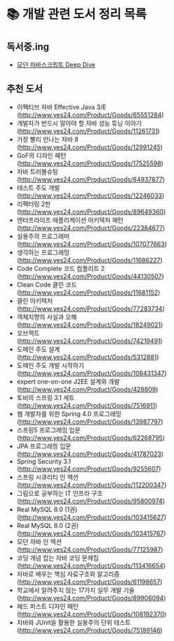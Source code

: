 # 📚 개발 관련 도서 정리 목록

## 독서중.ing
- [모던 자바스크립트 Deep Dive](https://github.com/ljs5960/MyBookList/tree/main/%EB%AA%A8%EB%8D%98%20%EC%9E%90%EB%B0%94%EC%8A%A4%ED%81%AC%EB%A6%BD%ED%8A%B8%20Deep%20Dive/contents)
## 추천 도서
- 이펙티브 자바 Effective Java 3/E  
(http://www.yes24.com/Product/Goods/65551284)
- 개발자가 반드시 알아야 할 자바 성능 튜닝 이야기   
(http://www.yes24.com/Product/Goods/11261731)
- 가장 빨리 만나는 자바 8  
(http://www.yes24.com/Product/Goods/12991245)
- GoF의 디자인 패턴  
(http://www.yes24.com/Product/Goods/17525598)
- 자바 트러블슈팅  
(http://www.yes24.com/Product/Goods/84937877)
- 테스트 주도 개발  
(http://www.yes24.com/Product/Goods/12246033)
- 리팩터링 2판  
(http://www.yes24.com/Product/Goods/89649360)
- 엔터프라이즈 애플리케이션 아키텍처 패턴  
(http://www.yes24.com/Product/Goods/22384677)
- 실용주의 프로그래머  
(http://www.yes24.com/Product/Goods/107077663)
- 생각하는 프로그래밍  
(http://www.yes24.com/Product/Goods/11686227)
- Code Complete 코드 컴플리트 2  
(http://www.yes24.com/Product/Goods/44130507)
- Clean Code 클린 코드  
(http://www.yes24.com/Product/Goods/11681152)
- 클린 아키텍처  
(http://www.yes24.com/Product/Goods/77283734)
- 객체지향의 사실과 오해  
(http://www.yes24.com/Product/Goods/18249021)
- 오브젝트  
(http://www.yes24.com/Product/Goods/74219491)
- 도메인 주도 설계  
(http://www.yes24.com/Product/Goods/5312881)
- 도메인 주도 개발 시작하기  
(http://www.yes24.com/Product/Goods/108431347)
- expert one-on-one J2EE 설계와 개발  
(http://www.yes24.com/Product/Goods/428809)
- 토비의 스프링 3.1 세트  
(http://www.yes24.com/Product/Goods/7516911)
- 웹 개발자를 위한 Spring 4.0 프로그래밍  
(http://www.yes24.com/Product/Goods/13987797)
- 스프링5 프로그래밍 입문  
(http://www.yes24.com/Product/Goods/62268795)
- JPA 프로그래밍 입문  
(http://www.yes24.com/Product/Goods/41787023)
- Spring Security 3.1  
(http://www.yes24.com/Product/Goods/9255607)
- 스프링 시큐리티 인 액션  
(http://www.yes24.com/Product/Goods/112200347)
- 그림으로 공부하는 IT 인프라 구조  
(http://www.yes24.com/Product/Goods/95800974)
- Real MySQL 8.0 (1권)  
(http://www.yes24.com/Product/Goods/103415627)
- Real MySQL 8.0 (2권)  
(http://www.yes24.com/Product/Goods/103415767)
- 모던 자바 인 액션   
(http://www.yes24.com/Product/Goods/77125987)
- 코딩 개념 잡는 자바 코딩 문제집  
(http://www.yes24.com/Product/Goods/113416654)
- 자바로 배우는 핵심 자료구조와 알고리즘  
(http://www.yes24.com/Product/Goods/61198657)
- 학교에서 알려주지 않는 17가지 실무 개발 기술  
(http://www.yes24.com/Product/Goods/89906094)
- 헤드 퍼스트 디자인 패턴    
(http://www.yes24.com/Product/Goods/108192370)
- 자바와 JUnit을 활용한 실용주의 단위 테스트  
(http://www.yes24.com/Product/Goods/75189146)
